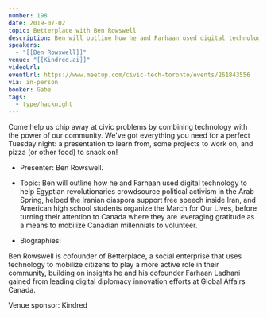 ```yaml
---
number: 198
date: 2019-07-02
topic: Betterplace with Ben Rowswell
description: Ben will outline how he and Farhaan used digital technology to help Egyptian revolutionaries crowdsource political activism in the Arab Spring, helped the Iranian diaspora support free speech inside Iran, and American high school students organize the March for Our Lives, before turning their attention to Canada where they are leveraging gratitude as a means to mobilize Canadian millennials to volunteer.
speakers:
  - "[[Ben Rowswell]]"
venue: "[[Kindred.ai]]"
videoUrl: 
eventUrl: https://www.meetup.com/civic-tech-toronto/events/261843556
via: in-person
booker: Gabe
tags:
  - type/hacknight
---
```


Come help us chip away at civic problems by combining technology with the power of our community. We've got everything you need for a perfect Tuesday night: a presentation to learn from, some projects to work on, and pizza (or other food) to snack on!

+ Presenter: Ben Rowswell.

+ Topic: Ben will outline how he and Farhaan used digital technology to help Egyptian revolutionaries crowdsource political activism in the Arab Spring, helped the Iranian diaspora support free speech inside Iran, and American high school students organize the March for Our Lives, before turning their attention to Canada where they are leveraging gratitude as a means to mobilize Canadian millennials to volunteer.

+ Biographies:

Ben Rowswell is cofounder of Betterplace, a social enterprise that uses technology to mobilize citizens to play a more active role in their community, building on insights he and his cofounder Farhaan Ladhani gained from leading digital diplomacy innovation efforts at Global Affairs Canada.

Venue sponsor:
Kindred
